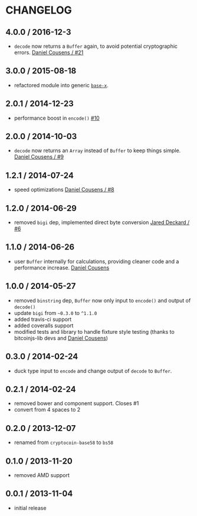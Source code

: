 # CHANGELOG

## 4.0.0 / 2016-12-3

* `decode` now returns a `Buffer` again,  to avoid potential cryptographic errors. [Daniel Cousens / \#21](https://github.com/cryptocoinjs/bs58/pull/21)

## 3.0.0 / 2015-08-18

* refactored module into generic [`base-x`](https://github.com/cryptocoinjs/base-x).

## 2.0.1 / 2014-12-23

* performance boost in `encode()` [\#10](https://github.com/cryptocoinjs/bs58/pull/10)

## 2.0.0 / 2014-10-03

* `decode` now returns an `Array` instead of `Buffer` to keep things simple. [Daniel Cousens / \#9](https://github.com/cryptocoinjs/bs58/pull/9)

## 1.2.1 / 2014-07-24

* speed optimizations [Daniel Cousens / \#8](https://github.com/cryptocoinjs/bs58/pull/8)

## 1.2.0 / 2014-06-29

* removed `bigi` dep, implemented direct byte conversion [Jared Deckard / \#6](https://github.com/cryptocoinjs/bs58/pull/6)

## 1.1.0 / 2014-06-26

* user `Buffer` internally for calculations, providing cleaner code and a performance increase. [Daniel Cousens](https://github.com/cryptocoinjs/bs58/commit/129c71de8bc1e36f113bce06da0616066f41c5ca)

## 1.0.0 / 2014-05-27

* removed `binstring` dep, `Buffer` now only input to `encode()` and output of `decode()`
* update `bigi` from `~0.3.0` to `^1.1.0`
* added travis-ci support
* added coveralls support
* modified tests and library to handle fixture style testing \(thanks to bitcoinjs-lib devs and [Daniel Cousens](https://github.com/dcousens)\)

## 0.3.0 / 2014-02-24

* duck type input to `encode` and change output of `decode` to `Buffer`.

## 0.2.1 / 2014-02-24

* removed bower and component support. Closes \#1
* convert from 4 spaces to 2

## 0.2.0 / 2013-12-07

* renamed from `cryptocoin-base58` to `bs58`

## 0.1.0 / 2013-11-20

* removed AMD support

## 0.0.1 / 2013-11-04

* initial release

